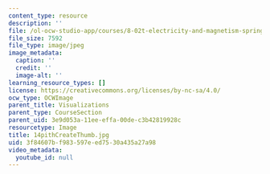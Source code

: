 ```yaml
---
content_type: resource
description: ''
file: /ol-ocw-studio-app/courses/8-02t-electricity-and-magnetism-spring-2005/3f84607bf983597eed7530a435a27a98_14pithCreateThumb.jpg
file_size: 7592
file_type: image/jpeg
image_metadata:
  caption: ''
  credit: ''
  image-alt: ''
learning_resource_types: []
license: https://creativecommons.org/licenses/by-nc-sa/4.0/
ocw_type: OCWImage
parent_title: Visualizations
parent_type: CourseSection
parent_uid: 3e9d053a-11ee-effa-00de-c3b42819928c
resourcetype: Image
title: 14pithCreateThumb.jpg
uid: 3f84607b-f983-597e-ed75-30a435a27a98
video_metadata:
  youtube_id: null
---
```

